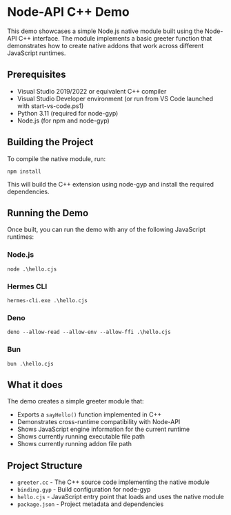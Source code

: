 # Node-API C++ Demo

This demo showcases a simple Node.js native module built using the Node-API C++ interface. The module implements a basic greeter function that demonstrates how to create native addons that work across different JavaScript runtimes.

## Prerequisites

- Visual Studio 2019/2022 or equivalent C++ compiler
- Visual Studio Developer environment (or run from VS Code launched with start-vs-code.ps1)
- Python 3.11 (required for node-gyp)
- Node.js (for npm and node-gyp)

## Building the Project

To compile the native module, run:

```
npm install
```

This will build the C++ extension using node-gyp and install the required dependencies.

## Running the Demo

Once built, you can run the demo with any of the following JavaScript runtimes:

### Node.js
```
node .\hello.cjs
```

### Hermes CLI
```
hermes-cli.exe .\hello.cjs
```

### Deno
```
deno --allow-read --allow-env --allow-ffi .\hello.cjs
```

### Bun
```
bun .\hello.cjs
```

## What it does

The demo creates a simple greeter module that:
- Exports a `sayHello()` function implemented in C++
- Demonstrates cross-runtime compatibility with Node-API
- Shows JavaScript engine information for the current runtime
- Shows currently running executable file path
- Shows currently running addon file path

## Project Structure

- `greeter.cc` - The C++ source code implementing the native module
- `binding.gyp` - Build configuration for node-gyp
- `hello.cjs` - JavaScript entry point that loads and uses the native module
- `package.json` - Project metadata and dependencies